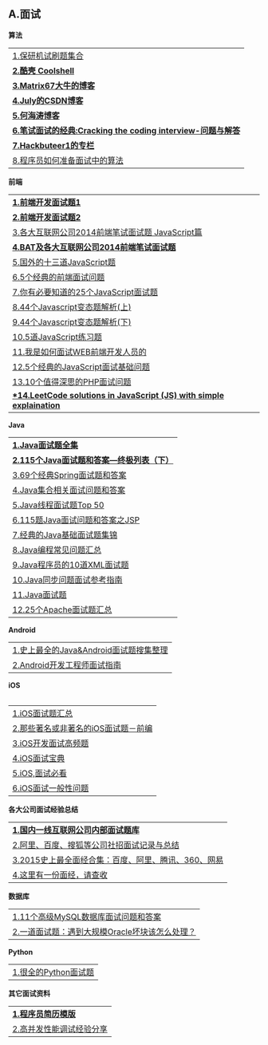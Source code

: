 <h2>A.面试</h2>

<strong>算法</strong>
<table>
  <tr>
    <td><a href="http://www.guolanzhe.com/?p=582#more-582">1.保研机试刷题集合</a></td>
  </tr>
  <tr>
    <td><a href="http://coolshell.cn/"><strong>2.酷壳&nbsp;Coolshell</strong></a></td>
  </tr>
  <tr>
    <td><a href="http://www.matrix67.com/blog/"><strong>3.Matrix67大牛的博客</strong></a></td>
  </tr>
  <tr>
    <td><a href="http://blog.csdn.net/v_JULY_v"><strong>4.July的CSDN博客</strong></a></td>
  </tr>
  <tr>
    <td><a href="http://zhedahht.blog.163.com/"><strong>5.何海涛博客</strong></a></td>
  </tr>
  <tr>
    <td><a href="http://www.hawstein.com/posts/ctci-solutions-contents.html"><strong>6.笔试面试的经典:Cracking the coding interview-问题与解答</strong></a></td>
  </tr>
  <tr>
    <td><a href="http://blog.csdn.net/hackbuteer1"><strong>7.Hackbuteer1的专栏</strong></a></td>
  </tr>
   <tr>
    <td><a href="http://bbs.jointforce.com/topic/16983">8.程序员如何准备面试中的算法</a></td>
  </tr>
</table>

<strong>前端</strong>
<table>
  <tr>
    <td><a href="https://github.com/markyun/My-blog/tree/master/Front-end-Developer-Questions/Questions-and-Answers?utm_source=ourjs.com"><strong>1.前端开发面试题1</strong></a></td>
  </tr>
  <tr>
    <td><a href="https://github.com/hawx1993/Front-end-Interview-questions"><strong>2.前端开发面试题2</strong></a></td>
  </tr>
   <tr>
    <td><a href="http://www.codeceo.com/article/2014-javascript-interview.html">3.各大互联网公司2014前端笔试面试题 JavaScript篇</a></td>
  </tr>
  <tr>
    <td><a href="http://www.cnblogs.com/coco1s/category/831730.html"><strong>4.BAT及各大互联网公司2014前端笔试面试题</strong></a></td>
  </tr>
  <tr>
    <td><a href="http://www.58maisui.com/2016/06/03/a-88/">5.国外的十三道JavaScript题</a></td>
  </tr>
  <tr>
    <td><a href="http://ourjs.com/detail/542152eb91e3afe823000004">6.5个经典的前端面试问题</a></td>
  </tr>
  <tr>
    <td><a href="http://www.open-open.com/lib/view/open1451796617120.html">7.你有必要知道的25个JavaScript面试题</a></td>
  </tr>
  <tr>
    <td><a href="https://segmentfault.com/a/1190000005681454">8.44个Javascript变态题解析(上)</a></td>
  </tr>
  <tr>
    <td><a href="https://segmentfault.com/a/1190000005682214">9.44个Javascript变态题解析(下)</a></td>
  </tr>
  <tr>
    <td><a href="http://www.spotty.com.cn/archives/99/">10.5道JavaScript练习题</a></td>
  </tr>
  <tr>
    <td><a href="http://www.techug.com/interviewing-a-front-end-developer">11.我是如何面试WEB前端开发人员的</a></td>
  </tr>
  <tr>
    <td><a href="http://www.codeceo.com/article/5-javascript-interview-question.html">12.5个经典的JavaScript面试基础问题</a></td>
  </tr>
  <tr>
    <td><a href="http://www.58maisui.com/2016/05/01/article-61/">13.10个值得深思的PHP面试问题</a></td>
  </tr>
  <tr>
    <td><a href="https://github.com/hanzichi/leetcode"><strong>*14.LeetCode solutions in JavaScript (JS) with simple explaination</strong></a></td>
  </tr>
</table>

<strong>Java</strong>
<table>
  <tr>
    <td><a href="http://blog.csdn.net/jackfrued/article/details/44921941"><strong>1.Java面试题全集</strong></a></td>
  </tr>
  <tr>
    <td><a href="http://www.importnew.com/11028.html"><strong>2.115个Java面试题和答案&mdash;终极列表（下）</strong></a></td>
  </tr>
  <tr>
    <td><a href="http://developer.51cto.com/art/201605/510561.htm?utm_source=tuicool&amp;utm_medium=referral">3.69个经典Spring面试题和答案</a></td>
  </tr>
  <tr>
    <td><a href="http://codecloud.net/java-set-interviews-7716.html">4.Java集合相关面试问题和答案</a></td>
  </tr>
  <tr>
    <td><a href="http://www.importnew.com/12773.html">5.Java线程面试题Top 50</a></td>
  </tr>
  <tr>
    <td><a href="http://www.zicheng.net/article/68.htm">6.115题Java面试问题和答案之JSP</a></td>
  </tr>
  <tr>
    <td><a href="http://www.codeceo.com/article/java-interview-question.html">7.经典的Java基础面试题集锦</a></td>
  </tr>
  <tr>
    <td><a href="http://www.codeceo.com/article/java-programming-tips.html">8.Java编程常见问题汇总</a></td>
  </tr>
  <tr>
    <td><a href="http://www.codeceo.com/article/10-xml-questions-java-programmer.html">9.Java程序员的10道XML面试题</a></td>
  </tr>
  <tr>
    <td><a href="http://www.codeceo.com/article/java-asy-interview.html">10.Java同步问题面试参考指南</a></td>
  </tr>
  <tr>
    <td><a href="http://coderknock.com/blog/2016/04/08/Interview.html">11.Java面试题</a></td>
  </tr>
  <tr>
    <td><a href="http://www.codeceo.com/article/15-apache-interview-question.html">12.25个Apache面试题汇总</a></td>
  </tr>
</table>

<strong>Android</strong>
<table>
  <tr>
      <td><a href="http://blog.csdn.net/wdong_love_cl/article/details/52084720">1.史上最全的Java&amp;Android面试题搜集整理</a></td>
  </tr>
  <tr>
    <td><a href="http://www.diycode.cc/wiki/androidinterview">2.Android开发工程师面试指南</a></td>
  </tr>
<table>

<strong>iOS</strong>
<table>
  <tr>
    <td><a href="http://www.cocoachina.com/programmer/20151019/13746.html">1.iOS面试题汇总</a></td>
  </tr>
  <tr>
    <td><a href="http://www.jianshu.com/p/8f16613861fa">2.那些著名或非著名的iOS面试题－前编</a></td>
  </tr>
  <tr>
    <td><a href="http://www.58maisui.com/2016/05/04/article-98/">3.iOS开发面试高频题</a></td>
  </tr>
  <tr>
    <td><a href="http://www.henishuo.com/ios-interview-entrance/">4.iOS面试宝典</a></td>
  </tr>
  <tr>
    <td><a href="http://www.jianshu.com/p/5d2163640e26">5.iOS,面试必看</a></td>
  </tr>
  <tr>
    <td><a href="http://www.cocoachina.com/programmer/20160113/14976.html">6.iOS面试一般性问题</a></td>
  </tr>
</table>

<strong>各大公司面试经验总结</strong>
<table>
  <tr>
    <td><a href="https://github.com/JackyAndroid/AndroidInterview-Q-A/blob/master/README-CN.md"><strong>1.国内一线互联网公司内部面试题库</strong></a></td>
  </tr>
  <tr>
    <td><a href="http://www.cnblogs.com/binyue/p/4015884.html">2.阿里、百度、搜狐等公司社招面试记录与总结</a></td>
  </tr>
  <tr>
    <td><a href="http://www.nowcoder.com/discuss/311?type=&amp;order=0&amp;pos=3&amp;page=?from=lt#userconsent#">3.2015史上最全面经合集：百度、阿里、腾讯、360、网易</a></td>
  </tr>
  <tr>
    <td><a href="http://blog.jobbole.com/103105/">4.这里有一份面经，请查收</a></td>
  </tr>
</table>

<strong>数据库</strong>
<table>
  <tr>
    <td><a href="http://www.codeceo.com/article/11-mysql-interview-question.html">1.11个高级MySQL数据库面试问题和答案</a></td>
  </tr>
  <tr>
    <td><a href="http://www.58maisui.com/2016/05/22/a-4/">2.一道面试题：遇到大规模Oracle坏块该怎么处理？</a></td>
  </tr>
</table>

<strong>Python</strong>
<table>
  <tr>
    <td><a href="http://bbs.jointforce.com/topic/17240?f=jf_tg_zsjk">1.很全的Python面试题</a></td>
  </tr>
</table>

<strong>其它面试资料</strong>
<table>
  <tr>
    <td><a href="https://github.com/geekcompany/ResumeSample"><strong>1.程序员简历模版</strong></a></td>
  </tr>
  <tr>
    <td><a href="https://zhuanlan.zhihu.com/p/21348220">2.高并发性能调试经验分享</a></td>
  </tr>
</table>
